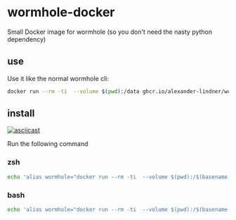 # wormhole-docker
Small Docker image for wormhole (so you don't need the nasty python dependency)

## use
Use it like the normal wormhole cli:
```bash
docker run --rm -ti  --volume $(pwd):/data ghcr.io/alexander-lindner/wormhole-docker:v1.0.0 send --text "hi there"
```

## install

[![asciicast](https://asciinema.org/a/XmgVPkFk48ZSbtCcmU84GlfoY.svg)](https://asciinema.org/a/XmgVPkFk48ZSbtCcmU84GlfoY)

Run the following command
### zsh
```bash
echo 'alias wormhole="docker run --rm -ti  --volume $(pwd):/$(basename $(pwd)) -w /$(basename $(pwd)) -u $(id -u ${USER}):$(id -g ${USER})  ghcr.io/alexander-lindner/wormhole-docker:v1.0.0"' >> .zshrc && . .zshrc
```

### bash
```bash
echo 'alias wormhole="docker run --rm -ti  --volume $(pwd):/$(basename $(pwd)) -w /$(basename $(pwd)) -u $(id -u ${USER}):$(id -g ${USER})  ghcr.io/alexander-lindner/wormhole-docker:v1.0.0"' >> .bashrc && . .bashrc
```